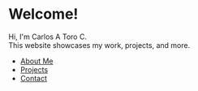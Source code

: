 # Welcome!

Hi, I'm Carlos A Toro C.  
This website showcases my work, projects, and more.

<!-- If you haven't uploaded your photo yet, you can leave this line as is or comment it out -->
<!-- ![My Photo](/assets/me.jpg) -->

- [About Me](about)
- [Projects](projects)
- [Contact](contact)
